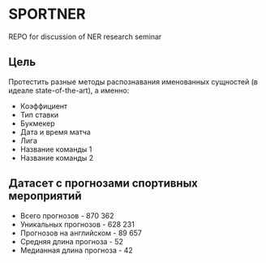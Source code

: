 # SPORTNER
REPO for discussion of NER research seminar
## Цель
Протестить разные методы распознавания именованных сущностей (в идеале state-of-the-art), а именно:
- Коэффициент
- Тип ставки
- Букмекер
- Дата и время матча
- Лига
- Название команды 1
- Название команды 2 

## Датасет с прогнозами спортивных мероприятий
- Всего прогнозов - 870 362
- Уникальных прогнозов - 628 231
- Прогнозов на английском - 89 657
- Средняя длина прогноза - 52
- Медианная длина прогноза - 42

